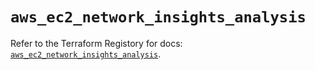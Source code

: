 # `aws_ec2_network_insights_analysis`

Refer to the Terraform Registory for docs: [`aws_ec2_network_insights_analysis`](https://registry.terraform.io/providers/hashicorp/aws/4.64.0/docs/resources/ec2_network_insights_analysis).
